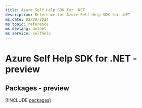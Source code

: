 ```yaml
---
title: Azure Self Help SDK for .NET
description: Reference for Azure Self Help SDK for .NET
ms.date: 02/29/2024
ms.topic: reference
ms.devlang: dotnet
ms.service: selfhelp
---
```

# Azure Self Help SDK for .NET - preview
## Packages - preview
[!INCLUDE [packages](self-help-index.md)]
